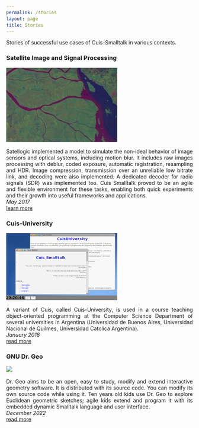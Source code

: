 ```yaml
---
permalink: /stories
layout: page
title: Stories
---
```


Stories of successful use cases of Cuis-Smalltalk in various contexts.

<div class="row">
  <div class="col">
    <h3>Satellite Image and Signal Processing</h3>
    <img src="./assets/imgs/story_satellogic.jpg" class="doc" style="width:300px;">
    <p align="justify">Satellogic implemented a model to simulate the
      non-ideal behavior of image sensors and optical systems,
      including motion blur. It includes raw images processing with
      deblur, coded exposure, automatic registration, resampling and
      HDR.  Image compression, transmission over an unreliable low
      bitrate link, and decoding were also implemented. A dedicated
      decoder for radio signals (SDR) was implemented too. Cuis
      Smalltalk proved to be an agile and flexible environment for
      these tasks, enabling both quick experiments and their growth
      into useful frameworks and applications.
      <br><em>May 2017</em>
      <br><a href="https://www.youtube.com/watch?v=m1EWCYSZL4w">learn more</a></p>
  </div>
</div>

<div class="row">
  <div class="col">
    <h3>Cuis-University</h3>
    <img src="./assets/imgs/story_cuis-university.jpg" class="doc" style="width:300px;">
    <p align="justify">A variant of Cuis, called Cuis-University, is
    used in a course teaching object-oriented programming at the
    Computer Science Department of several universities in Argentina
    (Universidad de Buenos Aires, Universidad Nacional de Quilmes,
    Universidad Catolica Argentina).
      <br><em>January 2018</em>
      <br><a href="http://sites.google.com/view/cuis-university">read more</a></p>
  </div>
</div>

<div class="row">
  <div class="col">
    <h3>GNU Dr. Geo</h3>
    <img src="./assets/imgs/story_drgeo.png" class="doc" style="width:300px;">
    <p align="justify">Dr. Geo aims to be an open, easy to study,
      modify and extend interactive geometry software. It is
      distributed with its source code. You can modify its own source
      code while using it. Ten years old kids use Dr. Geo to explore
      Euclidean geometric sketches; agile kids extend and program it
      with its embedded dynamic Smalltalk language and user
      interface.
      <br><em>December 2022</em>
      <br><a href="http://www.gnu.org/s/dr-geo">read more</a></p>
  </div>
</div>


<!--
<div class="row">
  <div class="col">
    <h3>Story 1</h3>
    <img src="./assets/imgs/story.png" class="doc" style="width:300px;">
    <p align="justify">A paragraph describing the story.
      <br><em>28 December 2024</em>
      <br><a href="http://...">read more</a></p>
  </div>
</div>
  -->
